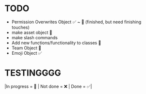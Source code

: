 # TODO

- Permission Overwrites Object :white_check_mark: ~ :large_orange_diamond: (finished, but need finishing touches)
- make asset object :large_orange_diamond:
- make slash commands
- Add new functions/functionality to classes :large_orange_diamond:
- Team Object :large_orange_diamond:
- Emoji Object :white_check_mark:
# TESTINGGGG

|In progress = :large_orange_diamond: | Not done = :x: | Done = :white_check_mark:|